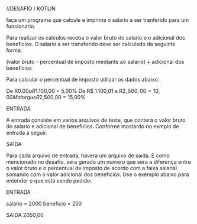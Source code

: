 //DESAFIO / KOTLIN

faça um programa que calcule e imprima o salario a ser tranferido para um funcionario.

Para realizar os calculos receba o valor bruto do salario e o adicional dos beneficios.
O salario a ser transferido deve ser calculado da seguinte forma:

(valor bruto - percentual de imposto mediante ao salario) + adicional dos beneficios

Para calcular o percentual de imposto utilizar os dados abaixo:

De R$0.00 a R$1.100,00 = 5,00%
De R$ 1.100,01 a R$2,500,00 = 10,00%
Maior que R$2,500,00 = 15,00%

ENTRADA

A entrada consiste em varios arquivos de teste, que conterá o valor bruto do salario e adicional de beneficios. Conforme mostardo no exmplo de entrada a seguir.


SAIDA

Para cada arquivo de entrada, havera um arquivo de saida. E como mencionado no desafio, sera gerado um numero que sera a diferença entre o valor bruto e o percentual de imposto de acordo com a faixa salarial somando com o valor adicional dos beneficios. Use o exemplo abaixo para entender o que está sendo pedido:

ENTRADA

salario = 2000
beneficio = 250

SAIDA 2050,00
